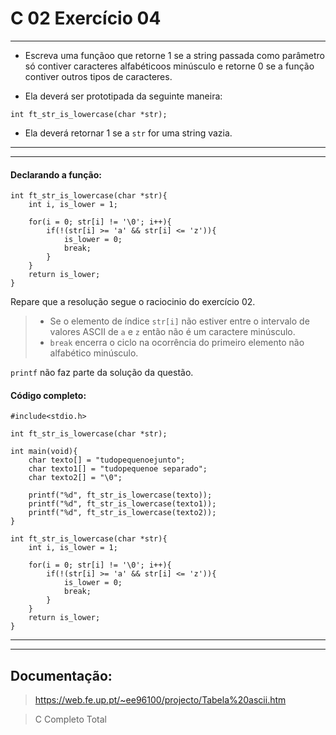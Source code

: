 # C 02 Exercício 04
---

- Escreva uma funçãoo que retorne 1 se a string passada como parâmetro só contiver caracteres alfabéticoos minúsculo e retorne 0 se a função contiver outros tipos de caracteres.

- Ela deverá ser prototipada da seguinte maneira:
```
int ft_str_is_lowercase(char *str);
```

- Ela deverá retornar 1 se a `str` for uma string vazia.

---
---

#### Declarando a função:
    int ft_str_is_lowercase(char *str){
        int i, is_lower = 1;

        for(i = 0; str[i] != '\0'; i++){
            if(!(str[i] >= 'a' && str[i] <= 'z')){
                is_lower = 0;
                break;
            }
        }
        return is_lower;
    }

Repare que a resolução segue o raciocinio do exercício 02.
> - Se o elemento de índice `str[i]` não estiver entre o intervalo de valores ASCII de `a` e `z` então não é um caractere minúsculo.
> - `break` encerra o ciclo na ocorrência do primeiro elemento não alfabético minúsculo.

`printf` não faz parte da solução da questão.

#### Código completo:
    #include<stdio.h>

    int ft_str_is_lowercase(char *str);

    int main(void){
        char texto[] = "tudopequenoejunto";
        char texto1[] = "tudopequenoe separado";
        char texto2[] = "\0";

        printf("%d", ft_str_is_lowercase(texto));
        printf("%d", ft_str_is_lowercase(texto1));
        printf("%d", ft_str_is_lowercase(texto2));
    }

    int ft_str_is_lowercase(char *str){
        int i, is_lower = 1;

        for(i = 0; str[i] != '\0'; i++){
            if(!(str[i] >= 'a' && str[i] <= 'z')){
                is_lower = 0;
                break;
            }
        }
        return is_lower;
    }

---
---

## Documentação:
> https://web.fe.up.pt/~ee96100/projecto/Tabela%20ascii.htm

> C Completo Total